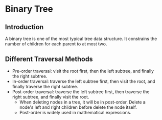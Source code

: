 # Binary Tree

## Introduction

A binary tree is one of the most typical tree data structure. It constrains the number
of children for each parent to at most two.

## Different Traversal Methods

- Pre-order traversal: visit the root first, then the left subtree, and finally the
right subtree.
- In-order traversal: traverse the left subtree first, then visit the root, and finally
traverse the right subtree.
- Post-order traversal: traverse the left subtree first, then traverse the right subtree,
and finally visit the root.
    - When deleting nodes in a tree, it will be in post-order. Delete a node's left and
    right children before delete the node itself.
    - Post-order is widely used in mathematical expressions.
